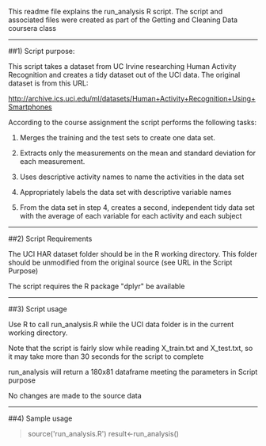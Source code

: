 This readme file explains the run_analysis R script.
The script and associated files were created as part of the Getting and Cleaning Data coursera class
***********************************************

##1) Script purpose:

This script takes a dataset from UC Irvine researching Human Activity Recognition and creates a tidy dataset out of the UCI data. The original dataset is from this URL: 

http://archive.ics.uci.edu/ml/datasets/Human+Activity+Recognition+Using+Smartphones
         
According to the course assignment the script performs the following tasks:

1. Merges the training and the test sets to create one data set.

2. Extracts only the measurements on the mean and standard deviation for each measurement. 

3. Uses descriptive activity names to name the activities in the data set

4. Appropriately labels the data set with descriptive variable names

5. From the data set in step 4, creates a second, independent tidy data set with the average of each variable for each activity and each subject

***********************************************        

##2) Script Requirements

The UCI HAR dataset folder should be in the R working directory. This folder should be unmodified from the original source (see URL in the Script Purpose)

The script requires the R package "dplyr" be available
***********************************************

##3) Script usage

Use R to call run_analysis.R while the UCI data folder is in the current working directory.

Note that the script is fairly slow while reading X_train.txt and X_test.txt, so it may take more than 30 seconds for the script to complete

run_analysis will return a 180x81 dataframe meeting the parameters in Script purpose

No changes are made to the source data
***********************************************

##4) Sample usage
> source('run_analysis.R') 
> result<-run_analysis()

            